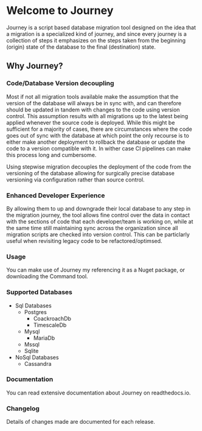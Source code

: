 # Welcome to Journey

Journey is a script based database migration tool designed on the idea that a migration is a specialized kind of journey, and since every journey is a collection of steps it emphasizes on the steps taken from the beginning (origin) state of the database to the final (destination) state.

## Why Journey?

### Code/Database Version decoupling
Most if not all migration tools available make the assumption that the version of the database will always be in sync with, and can therefore should be updated in tandem with changes to the code using version control. This assumption results with all migrations up to the latest being applied whenever the source code is deployed. While this might be sufficient for a majority of cases, there are circumstances where the code goes out of sync with the database at which point the only recourse is to either make another deployment to rollback the database or update the code to a version compatible with it. In wither case CI pipelines can make this process long and cumbersome. 

Using stepwise migration decouples the deployment of the code from the versioning of the database allowing for surgically precise database versioning via configuration rather than source control.    

### Enhanced Developer Experience
By allowing them to up and downgrade their local database to any step in the migration journey, the tool allows fine control over the data in contact with the sections of code that each developer/team is working on, while at the same time still maintaining sync across the organization since all migration scripts are checked into version control. This can be particlarly useful when revisiting legacy code to be refactored/optimsed.

### Usage
You can make use of Journey my referencing it as a Nuget package, or downloading the Command tool.

### Supported Databases
 - Sql Databases
    - Postgres
        - CoackroachDb
        - TimescaleDb
    - Mysql
        - MariaDb
    - Mssql
    - Sqlite
 - NoSql Databases
    - Cassandra

### Documentation
You can read extensive documentation about Journey on readthedocs.io.

### Changelog
Details of changes made are documented for each release.